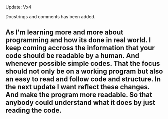 Update: Vx4

Docstrings and comments has been added.

As I'm learning more and more about programming and how its done in real world. I keep coming accross the information that your code should be readable by a human. And whenever possible simple codes. That the focus should not only be on a working program but also an easy to read and follow code and structure. In the next update I want reflect these changes. And make the program more readable. So that anybody could understand what it does by just reading the code.
---------------------------------------------------------------------------------------------------------------- 
